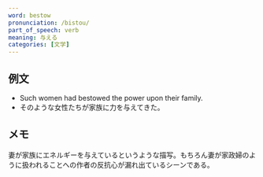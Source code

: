 ```yaml
---
word: bestow
pronunciation: /bistou/
part_of_speech: verb
meaning: 与える
categories: [文学]
---
```


## 例文

- Such women had bestowed the power upon their family.
- そのような女性たちが家族に力を与えてきた。

## メモ

妻が家族にエネルギーを与えているというような描写。もちろん妻が家政婦のように扱われることへの作者の反抗心が漏れ出ているシーンである。